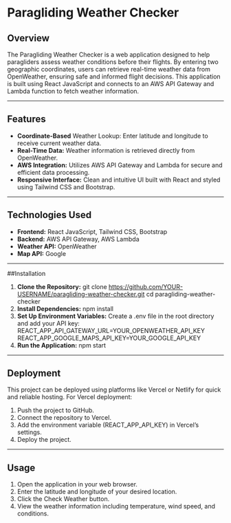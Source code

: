 # Paragliding Weather Checker

## Overview

The Paragliding Weather Checker is a web application designed to help paragliders assess weather conditions before their flights. By entering two geographic coordinates, users can retrieve real-time weather data from OpenWeather, ensuring safe and informed flight decisions.
This application is built using React JavaScript and connects to an AWS API Gateway and Lambda function to fetch weather information.
________________________________________
## Features
- **Coordinate-Based** Weather Lookup: Enter latitude and longitude to receive current weather data.
- **Real-Time Data:** Weather information is retrieved directly from OpenWeather.
- **AWS Integration:** Utilizes AWS API Gateway and Lambda for secure and efficient data processing.
- **Responsive Interface:** Clean and intuitive UI built with React and styled using Tailwind CSS and Bootstrap.
________________________________________
## Technologies Used
- **Frontend:** React JavaScript, Tailwind CSS, Bootstrap
- **Backend:** AWS API Gateway, AWS Lambda
- **Weather API:** OpenWeather
- **Map API:** Google
________________________________________
##Installation
1. **Clone the Repository:**
git clone https://github.com/YOUR-USERNAME/paragliding-weather-checker.git
cd paragliding-weather-checker
2.	**Install Dependencies:**
npm install
3.	**Set Up Environment Variables:**
Create a .env file in the root directory and add your API key:
REACT_APP_API_GATEWAY_URL=YOUR_OPENWEATHER_API_KEY
REACT_APP_GOOGLE_MAPS_API_KEY=YOUR_GOOGLE_API_KEY
4.	**Run the Application:**
npm start
________________________________________
## Deployment
This project can be deployed using platforms like Vercel or Netlify for quick and reliable hosting.
For Vercel deployment:
1.	Push the project to GitHub.
2.	Connect the repository to Vercel.
3.	Add the environment variable (REACT_APP_API_KEY) in Vercel’s settings.
4.	Deploy the project.
________________________________________
## Usage
1.	Open the application in your web browser.
2.	Enter the latitude and longitude of your desired location.
3.	Click the Check Weather button.
4.	View the weather information including temperature, wind speed, and conditions.
